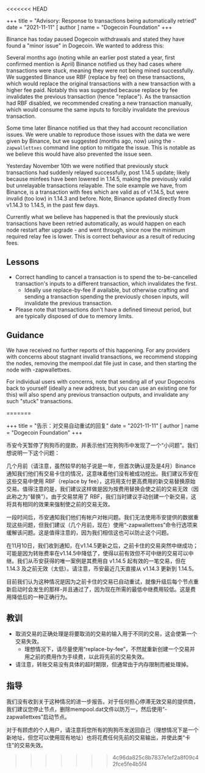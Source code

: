 <<<<<<< HEAD

+++
title = "Advisory: Response to transactions being automatically retried"
date = "2021-11-11"
[ author ]
  name = "Dogecoin Foundation"
+++

Binance has today paused Dogecoin withdrawals and stated they have found a "minor issue" in Dogecoin. We wanted to address this:

Several months ago (noting while an earlier post stated a year, first confirmed mention is April) Binance notified us they had cases where transactions were stuck, meaning they were not being mined successfully. We suggested Binance use RBF (replace by fee) on these transactions, which would replace the original transactions with a new transaction with a higher fee paid. Notably this was suggested because replace by fee invalidates the previous transaction (hence "replace"). As the transaction had RBF disabled, we recommended creating a new transaction manually, which would consume the same inputs to forcibly invalidate the previous transaction.

Some time later Binance notified us that they had account reconciliation issues. We were unable to reproduce those issues with the data we were given by Binance, but we suggested (months ago, now) using the `-zapwallettxes` command line option to mitigate the issue. This is notable as we believe this would have also prevented the issue seen.

Yesterday November 10th we were notified that previously stuck transactions had suddenly relayed successfully, post 1.14.5 update; likely because minfees have been lowered in 1.14.5, making the previously valid but unrelayable transactions relayable. The sole example we have, from Binance, is a transaction with fees which are valid as of v1.14.5, but were invalid (too low) in 1.14.3 and before. Note, Binance updated directly from v1.14.3 to 1.14.5, in the past few days.

Currently what we believe has happened is that the previously stuck transactions have been retried automatically, as would happen on each node restart after upgrade - and went through, since now the minimum required relay fee is lower. This is correct behaviour as a result of reducing fees.

## Lessons

* Correct handling to cancel a transaction is to spend the to-be-cancelled transaction's inputs to a different transaction, which invalidates the first.
  * Ideally use replace-by-fee if available, but otherwise crafting and sending a transaction spending the previously chosen inputs, will invalidate the previous transaction.
* Please note that transactions don't have a defined timeout period, but are typically disposed of due to memory limits.

## Guidance

We have received no further reports of this happening. For any providers with concerns about stagnant invalid transactions, we recommend stopping the nodes, removing the mempool.dat file just in case, and then starting the node with -zapwallettxes.

For individual users with concerns, note that sending all of your Dogecoins back to yourself (ideally a new address, but you can use an existing one for this) will also spend any previous transaction outputs, and invalidate any such "stuck" transactions.

=======

+++
title = "告示：对交易自动重试的回复"
date = "2021-11-11"
[ author ]
  name = "Dogecoin Foundation"
+++

币安今天暂停了狗狗币的提款，并表示他们在狗狗币中发现了一个“小问题”。我们想说明一下这个问题：

几个月前（请注意，虽然较早的帖子说是一年，但首次确认提及是4月）Binance 通知我们他们有交易卡住的情况，这意味着他们没有被成功挖出。我们建议币安在这些交易中使用 RBF（replace by fee），这将用支付更高费用的新交易替换原始交易。值得注意的是，我们建议这样做是因为按费用替换会使之前的交易无效（因此称之为“替换”）。由于交易禁用了 RBF，我们当时建议手动创建一个新交易，这将具有相同的效果来强制使之前的交易无效。

一段时间后，币安通知我们他们有帐户对帐问题。我们无法使用币安提供的数据重现这些问题，但我们建议（几个月前，现在）使用“-zapwallettxes”命令行选项来缓解该问题。这是值得注意的，因为我们相信这也可以防止这个问题。

在11月10日，我们收到通知，在v1.14.5更新之后，之前卡住的交易突然中继成功；可能是因为转账费率在v1.14.5中降低了，使得以前有效但不可中继的交易可以中继。我们从币安获得的唯一案例是其费用自 v1.14.5 起有效的一笔交易，但在 1.14.3 及之前无效（太低）。请注意，币安最近几天直接从 v1.14.3 更新到 1.14.5。

目前我们认为这种情况是因为之前卡住的交易已自动重试，就像升级后每个节点重新启动时会发生的那样-并且通过了，因为现在所需的最低中继费用较低。这是费用降低后的一种正确行为。

## 教训

* 取消交易的正确处理是将要取消的交易的输入用于不同的交易，这会使第一个交易失效。
  * 理想情况下，请尽量使用“replace-by-fee”，不然就重新创建一个交易并用之前的费用作为手续费，以此将先前的交易失效。
* 请注意，转账交易没有具体的超时期限，但通常由于内存限制而被处理掉。

## 指导

我们没有收到关于这种情况的进一步报告。对于任何担心停滞无效交易的提供商，我们建议您停止节点，删除mempool.dat文件以防万一，然后使用“-zapwallettxes”启动节点。

对于有顾虑的个人用户，请注意将您所有的狗狗币发送回自己（理想情况下是一个新地址，但您可以使用现有地址）也将花费任何先前的交易输出，并使此类“卡住”的交易失效。

>>>>>>> 4c96da825c8b7837e1ef2a8f09c42fce5fe4b5f4
